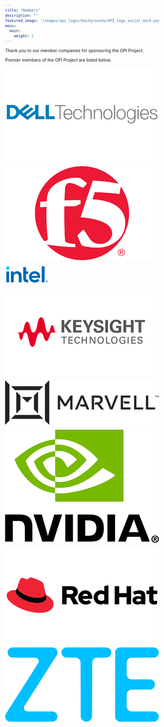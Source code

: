 ```yaml
---
title: "Members"
description: ""
featured_image: '/images/opi_logos/backgrounds/OPI_logo_social_dark.png'
menu:
  main:
    weight: 1
---
```


Thank you to our member companies for sponsoring the OPI Project.

Premier members of the OPI Project are listed below.

![Dell Logo](/images/logos/dell-inc.svg)

![F5 Logo](/images/logos/f5-networks-inc.svg)

![Intel Logo](/images/logos/intel-corporation.svg)

![Keysight Technologies Logo](/images/logos/keysight.png)

![Marvell Logo](/images/logos/marvell-asia-pte-ltd.svg)

![NVIDIA Logo](/images/logos/nvidia-inc.svg)

![Red Hat Logo](/images/logos/red-hat-inc.svg)

![ZTE Logo](/images/logos/ZTE-logo.svg)
